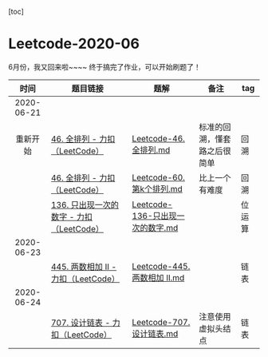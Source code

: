 [toc]

# Leetcode-2020-06


6月份，我又回来啦~~~~
终于搞完了作业，可以开始刷题了！

| 时间| 题目链接 | 题解| 备注| tag |
| :----: | ------------------------------------------------------------ | ---------------------------- | ----------------------------------------- | ------------ |
| 2020-06-21 |||||
| 重新开始 | [46. 全排列 - 力扣（LeetCode）](https://leetcode-cn.com/problems/permutations/)  | [Leetcode-46. 全排列.md](Leetcode/Leetcode-46.%20全排列.md) |   标准的回溯，懂套路之后很简单  |   回溯 |
|  |  [46. 全排列 - 力扣（LeetCode）](https://leetcode-cn.com/problems/permutations/) | [Leetcode-60. 第k个排列.md](Leetcode/Leetcode-60.%20第k个排列.md) |   比上一个有难度    |    回溯  | 
|  | [136. 只出现一次的数字 - 力扣（LeetCode）](https://leetcode-cn.com/problems/single-number/) | [Leetcode-136-只出现一次的数字.md](Leetcode/Leetcode-136-只出现一次的数字.md) |       |   位运算 | 
| 2020-06-23 | | | |
|  |  [445. 两数相加 II - 力扣（LeetCode）](https://leetcode-cn.com/problems/add-two-numbers-ii/) | [Leetcode-445. 两数相加 II.md](Leetcode/Leetcode-445.%20两数相加%20II.md) |       |       链表 | 
| 2020-06-24 ||||
|  | [707. 设计链表 - 力扣（LeetCode）](https://leetcode-cn.com/problems/design-linked-list/)  | [Leetcode-707. 设计链表.md](Leetcode/Leetcode-707.%20设计链表.md) |    注意使用虚拟头结点   |    链表  | 




